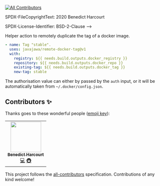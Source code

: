 <!--
<!-- ALL-CONTRIBUTORS-BADGE:START - Do not remove or modify this section -->
[![All Contributors](https://img.shields.io/badge/all_contributors-1-orange.svg?style=flat-square)](#contributors-)
<!-- ALL-CONTRIBUTORS-BADGE:END -->
SPDX-FileCopyrightText: 2020 Benedict Harcourt

SPDX-License-Identifier: BSD-2-Clause
-->

Helper action to remotely duplicate the tag of a docker image.

```yaml
- name: Tag "stable".
  uses: javajawa/remote-docker-tag@v1
  with:
    registry: ${{ needs.build.outputs.docker_registry }}
    repository: ${{ needs.build.outputs.docker_repo }}
    existing-tag: ${{ needs.build.outputs.docker_tag }}
    new-tag: stable
```

The authorisation value can either by passed by the `auth` input, or it will be
automatically taken from `~/.docker/config.json`.

## Contributors ✨

Thanks goes to these wonderful people ([emoji key](https://allcontributors.org/docs/en/emoji-key)):

<!-- ALL-CONTRIBUTORS-LIST:START - Do not remove or modify this section -->
<!-- prettier-ignore-start -->
<!-- markdownlint-disable -->
<table>
  <tr>
    <td align="center"><a href="http://blog.harcourtprogramming.co.uk"><img src="https://avatars.githubusercontent.com/u/653482?v=4?s=100" width="100px;" alt=""/><br /><sub><b>Benedict Harcourt</b></sub></a><br /><a href="https://github.com/javajawa/remote-docker-tag/commits?author=javajawa" title="Code">💻</a> <a href="#infra-javajawa" title="Infrastructure (Hosting, Build-Tools, etc)">🚇</a></td>
  </tr>
</table>

<!-- markdownlint-restore -->
<!-- prettier-ignore-end -->

<!-- ALL-CONTRIBUTORS-LIST:END -->

This project follows the [all-contributors](https://github.com/all-contributors/all-contributors) specification. Contributions of any kind welcome!